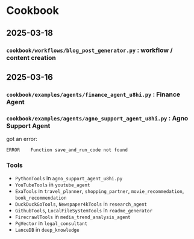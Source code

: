 # Cookbook

## 2025-03-18

### `cookbook/workflows/blog_post_generator.py` : workflow / content creation


## 2025-03-16

### `cookbook/examples/agents/finance_agent_u8hi.py` : Finance Agent


### `cookbook/examples/agents/agno_support_agent_u8hi.py` : Agno Support Agent

got an error:
```
ERROR    Function save_and_run_code not found
```

### Tools

- `PythonTools`  in `agno_support_agent_u8hi.py`
- `YouTubeTools` in `youtube_agent`
- `ExaTools` in `travel_planner`, `shopping_partner`, `movie_recommedation`, `book_recommendation`
- `DuckDuckGoTools`, `Newspaper4kTools` in `research_agent`
- `GithubTools`, `LocalFileSystemTools` in `readme_generator`
- `FirecrawlTools` in `media_trend_analysis_agent`
- `PgVector` in `legal_consultant`
- `LanceDB` in `deep_knowledge`

